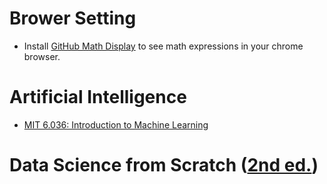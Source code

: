 # Brower Setting
- Install [GitHub Math Display](https://chrome.google.com/webstore/detail/github-math-display/cgolaobglebjonjiblcjagnpmdmlgmda/related?hl=en) to see math expressions in your chrome browser.

# Artificial Intelligence
- [MIT 6.036: Introduction to Machine Learning](./mit6036/README.md)


# Data Science from Scratch ([2nd ed.](https://www.amazon.com/Data-Science-Scratch-Principles-Python/dp/1492041130/ref=sr_1_1?crid=36YGPBO2HLBM3&keywords=data+science+from+scratch&qid=1644240129&s=books&sprefix=data+science+from%2Cstripbooks%2C357&sr=1-1))

